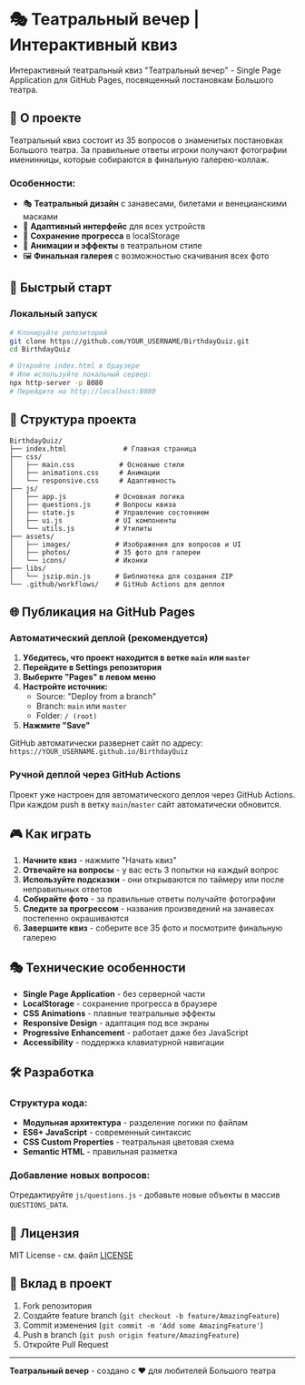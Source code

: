 # 🎭 Театральный вечер | Интерактивный квиз

Интерактивный театральный квиз "Театральный вечер" - Single Page Application для GitHub Pages, посвященный постановкам Большого театра.

## 🎪 О проекте

Театральный квиз состоит из 35 вопросов о знаменитых постановках Большого театра. За правильные ответы игроки получают фотографии именинницы, которые собираются в финальную галерею-коллаж.

### Особенности:
- 🎭 **Театральный дизайн** с занавесами, билетами и венецианскими масками
- 📱 **Адаптивный интерфейс** для всех устройств
- 💾 **Сохранение прогресса** в localStorage
- 🎨 **Анимации и эффекты** в театральном стиле
- 🖼️ **Финальная галерея** с возможностью скачивания всех фото

## 🚀 Быстрый старт

### Локальный запуск
```bash
# Клонируйте репозиторий
git clone https://github.com/YOUR_USERNAME/BirthdayQuiz.git
cd BirthdayQuiz

# Откройте index.html в браузере
# Или используйте локальный сервер:
npx http-server -p 8080
# Перейдите на http://localhost:8080
```

## 📁 Структура проекта

```
BirthdayQuiz/
├── index.html              # Главная страница
├── css/
│   ├── main.css           # Основные стили
│   ├── animations.css     # Анимации
│   └── responsive.css     # Адаптивность
├── js/
│   ├── app.js            # Основная логика
│   ├── questions.js      # Вопросы квиза
│   ├── state.js          # Управление состоянием
│   ├── ui.js             # UI компоненты
│   └── utils.js          # Утилиты
├── assets/
│   ├── images/           # Изображения для вопросов и UI
│   ├── photos/           # 35 фото для галереи
│   └── icons/            # Иконки
├── libs/
│   └── jszip.min.js      # Библиотека для создания ZIP
└── .github/workflows/    # GitHub Actions для деплоя
```

## 🌐 Публикация на GitHub Pages

### Автоматический деплой (рекомендуется)

1. **Убедитесь, что проект находится в ветке `main` или `master`**
2. **Перейдите в Settings репозитория**
3. **Выберите "Pages" в левом меню**
4. **Настройте источник:**
   - Source: "Deploy from a branch"
   - Branch: `main` или `master`
   - Folder: `/ (root)`
5. **Нажмите "Save"**

GitHub автоматически развернет сайт по адресу:
`https://YOUR_USERNAME.github.io/BirthdayQuiz`

### Ручной деплой через GitHub Actions

Проект уже настроен для автоматического деплоя через GitHub Actions. При каждом push в ветку `main`/`master` сайт автоматически обновится.

## 🎮 Как играть

1. **Начните квиз** - нажмите "Начать квиз"
2. **Отвечайте на вопросы** - у вас есть 3 попытки на каждый вопрос
3. **Используйте подсказки** - они открываются по таймеру или после неправильных ответов
4. **Собирайте фото** - за правильные ответы получайте фотографии
5. **Следите за прогрессом** - названия произведений на занавесах постепенно окрашиваются
6. **Завершите квиз** - соберите все 35 фото и посмотрите финальную галерею

## 🎭 Технические особенности

- **Single Page Application** - без серверной части
- **LocalStorage** - сохранение прогресса в браузере
- **CSS Animations** - плавные театральные эффекты
- **Responsive Design** - адаптация под все экраны
- **Progressive Enhancement** - работает даже без JavaScript
- **Accessibility** - поддержка клавиатурной навигации

## 🛠️ Разработка

### Структура кода:
- **Модульная архитектура** - разделение логики по файлам
- **ES6+ JavaScript** - современный синтаксис
- **CSS Custom Properties** - театральная цветовая схема
- **Semantic HTML** - правильная разметка

### Добавление новых вопросов:
Отредактируйте `js/questions.js` - добавьте новые объекты в массив `QUESTIONS_DATA`.

## 📄 Лицензия

MIT License - см. файл [LICENSE](LICENSE)

## 🤝 Вклад в проект

1. Fork репозитория
2. Создайте feature branch (`git checkout -b feature/AmazingFeature`)
3. Commit изменения (`git commit -m 'Add some AmazingFeature'`)
4. Push в branch (`git push origin feature/AmazingFeature`)
5. Откройте Pull Request

---

**Театральный вечер** - создано с ❤️ для любителей Большого театра

